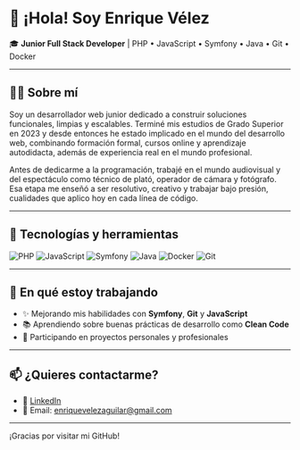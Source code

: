 # 👋 ¡Hola! Soy Enrique Vélez

🎓 **Junior Full Stack Developer** | PHP • JavaScript • Symfony • Java • Git • Docker

---

## 🧑‍💻 Sobre mí

Soy un desarrollador web junior dedicado a construir soluciones funcionales, limpias y escalables. Terminé mis estudios de Grado Superior en 2023 y desde entonces he estado implicado en el mundo del desarrollo web, combinando formación formal, cursos online y aprendizaje autodidacta, además de experiencia real en el mundo profesional.

Antes de dedicarme a la programación, trabajé en el mundo audiovisual y del espectáculo como técnico de plató, operador de cámara y fotógrafo. Esa etapa me enseñó a ser resolutivo, creativo y trabajar bajo presión, cualidades que aplico hoy en cada línea de código.

---

## 🚀 Tecnologías y herramientas

![PHP](https://img.shields.io/badge/PHP-777BB4?style=for-the-badge&logo=php&logoColor=white)
![JavaScript](https://img.shields.io/badge/JavaScript-F7DF1E?style=for-the-badge&logo=javascript&logoColor=black)
![Symfony](https://img.shields.io/badge/Symfony-000000?style=for-the-badge&logo=symfony&logoColor=white)
![Java](https://img.shields.io/badge/Java-ED8B00?style=for-the-badge&logo=openjdk&logoColor=white)
![Docker](https://img.shields.io/badge/Docker-2496ED?style=for-the-badge&logo=docker&logoColor=white)
![Git](https://img.shields.io/badge/Git-F05032?style=for-the-badge&logo=git&logoColor=white)

---

## 📌 En qué estoy trabajando

- ✨ Mejorando mis habilidades con **Symfony**, **Git** y **JavaScript**
- 📚 Aprendiendo sobre buenas prácticas de desarrollo como **Clean Code**
- 🧠 Participando en proyectos personales y profesionales

---

## 📫 ¿Quieres contactarme?

- 💼 [LinkedIn](https://www.linkedin.com/in/enrique-velez-aguilar-51650a202/)
- 📧 Email: enriquevelezaguilar@gmail.com

---

¡Gracias por visitar mi GitHub!
